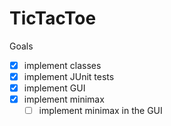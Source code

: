 # TicTacToe

Goals
- [x] implement classes
- [x] implement JUnit tests
- [x] implement GUI
- [x] implement minimax
  - [ ] implement minimax in the GUI
